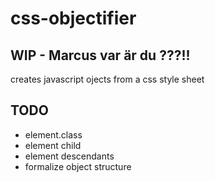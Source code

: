 # css-objectifier

## WIP - Marcus var är du ???!!
creates javascript ojects from a css style sheet

## TODO
- element.class
- element child
- element descendants
- formalize object structure